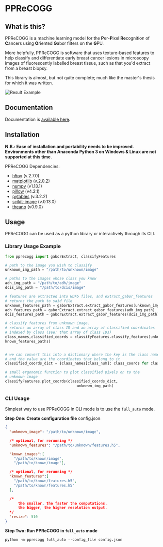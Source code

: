 # PPReCOGG

## What is this?
PPReCOGG is a machine learning model for the **P**er-**P**ixel
**Re**cognition of **C**ancers using **O**riented **G**abor 
filters on the **G**PU.

More helpfully, PPReCOGG is software that uses texture-based 
features to help classify and differentiate early breast cancer
lesions in microscopy images of fluorescently labelled breast 
tissue, such as that you'd extract from a breast biopsy. 

This library is almost, but not quite complete; much like the 
master's thesis for which it was written.

![Result Example](pprecogg_result.png)

## Documentation
Documentation is [available here](http://bit.ly/2BHzYfL).

## Installation
**N.B.: Ease of installation and portability needs to be improved.
  Environments other than Anaconda Python 3 on Windows & Linux are
  not supported at this time.**
  
PPReCOGG Dependencies:
* [h5py](http://www.h5py.org/) (v.2.7.0)
* [matplotlib](http://matplotlib.org/) (v.2.0.2)
* [numpy](http://www.numpy.org/) (v1.13.1)
* [pillow](https://pillow.readthedocs.io/en/4.3.x/) (v4.2.1)
* [pytables](http://www.pytables.org/) (v.3.2.2)
* [scikit-image](http://www.pytables.org/) (v.0.13.0)
* [theano](http://www.deeplearning.net/software/theano/) (v0.9.0)


## Usage
PPReCOGG can be used as a python library or interactively through its CLI.

### Library Usage Example

```python
from pprecogg import gaborExtract, classifyFeatures

# path to the image you wish to classify
unknown_img_path = "/path/to/unknown/image"

# paths to the images whose class you know
adh_img_path = "/path/to/adh/image"
dcis_img_path = "/path/to/dcis/image"

# features are extracted into HDF5 files, and extract_gabor_features
# returns the path to said file
unknown_features_path = gaborExtract.extract_gabor_features(unknown_img_path)
adh_features_path = gaborExtract.extract_gabor_features(adh_img_path)
dcis_features_path = gaborExtract.extract_gabor_features(dcis_img_path)

# classify features from unknown image. 
# returns an array of class ID and an array of classified coordinates
# indexed by class (see: that array of class IDs)
class_names,classified_coords = classifyFeatures.classify_features(unknown_features_path,
known_features_paths)


# we can convert this into a dictionary where the key is the class name
# and the value are the coordinates that belong to it
classified_coords_dict = {class_names[class_num]: class_coords for class_num, class_coords in enumerate(classified_coords)}

# small ergonomic function to plot classified pixels on to the
# unknown image
classifyFeatures.plot_coords(classified_coords_dict,
                                 unknown_img_path)
```

### CLI Usage

Simplest way to use PPReCOGG in CLI mode is to use the `full_auto`
mode.

**Step One: Create configuration file**
config.json
```json
{
  "unknown_image": "/path/to/unknown/image",

  /* optional, for rerunning */
  "unknown_features": "/path/to/unknown/features.h5",

  "known_images":[
    "/path/to/known/image",
    "/path/to/known/image"],

  /* optional, for rerunning */
  "known_features":[
    "/path/to/known/features.h5",
    "/path/to/known/features.h5"
  ],

  /* 
      the smaller, the faster the computations. 
      the bigger, the higher resolution output.
  */
  "resize": 510
}
```

**Step Two: Run PPReCOGG in `full_auto` mode**
```
python -m pprecogg full_auto --config_file config.json
```